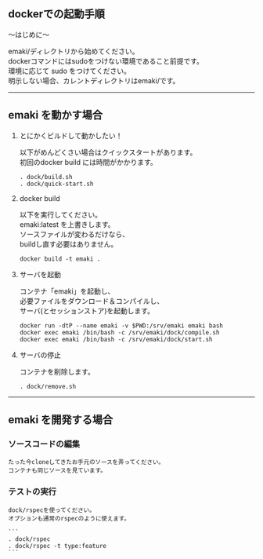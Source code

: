 dockerでの起動手順
---

〜はじめに〜

emaki/ディレクトリから始めてください。  
dockerコマンドにはsudoをつけない環境であること前提です。  
環境に応じて sudo をつけてください。  
明示しない場合、カレントディレクトリはemaki/です。  

---

## emaki を動かす場合

1. とにかくビルドして動かしたい！

    以下がめんどくさい場合はクイックスタートがあります。  
    初回のdocker build には時間がかかります。  

    ```
    . dock/build.sh
    . dock/quick-start.sh
    ```

1. docker build

    以下を実行してください。  
    emaki:latest を上書きします。  
    ソースファイルが変わるだけなら、  
    buildし直す必要はありません。  

    ```
    docker build -t emaki .
    ```

1. サーバを起動

    コンテナ「emaki」を起動し、  
    必要ファイルをダウンロード＆コンパイルし、  
    サーバ(とセッションストア)を起動します。

    ```
    docker run -dtP --name emaki -v $PWD:/srv/emaki emaki bash
    docker exec emaki /bin/bash -c /srv/emaki/dock/compile.sh
    docker exec emaki /bin/bash -c /srv/emaki/dock/start.sh
    ```

1. サーバの停止

    コンテナを削除します。  

    ```
    . dock/remove.sh
    ```

---

## emaki を開発する場合

### ソースコードの編集

    たった今cloneしてきたお手元のソースを弄ってください。  
    コンテナも同じソースを見ています。  

### テストの実行

    dock/rspecを使ってください。  
    オプションも通常のrspecのように使えます。  

    ```
    . dock/rspec
    . dock/rspec -t type:feature
    ```
